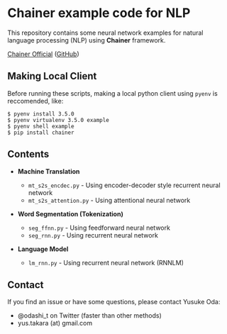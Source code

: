Chainer example code for NLP
============================

This repository contains some neural network examples
for natural language processing (NLP)
using **Chainer** framework.

[Chainer Official](http://chainer.org/ "Chainer official") ([GitHub](https://github.com/pfnet/chainer "Github"))

Making Local Client
-------------------

Before running these scripts, making a local python client using `pyenv` is
reccomended, like:

    $ pyenv install 3.5.0
    $ pyenv virtualenv 3.5.0 example
    $ pyenv shell example
    $ pip install chainer

Contents
--------

* **Machine Translation**
    * `mt_s2s_encdec.py` - Using encoder-decoder style recurrent neural network
    * `mt_s2s_attention.py` - Using attentional neural network

* **Word Segmentation (Tokenization)**
    * `seg_ffnn.py` - Using feedforward neural network
    * `seg_rnn.py` - Using recurrent neural network

* **Language Model**
    * `lm_rnn.py` - Using recurrent neural network (RNNLM)

Contact
-------

If you find an issue or have some questions, please contact Yusuke Oda:
* @odashi_t on Twitter (faster than other methods)
* yus.takara (at) gmail.com

